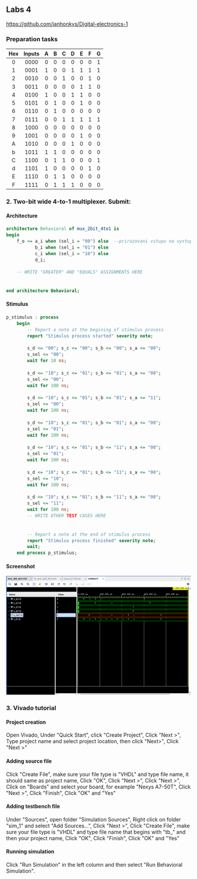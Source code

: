 ## Labs 4

https://github.com/janhonkys/Digital-electronics-1

### Preparation tasks

| Hex | Inputs | A | B | C | D | E | F | G |
| :-: | :-: | :-: | :-: | :-: | :-: | :-: | :-: | :-: |
| 0 | 0000 | 0 | 0 | 0 | 0 | 0 | 0 | 1 |
| 1 | 0001 | 1 | 0 | 0 | 1 | 1 | 1 | 1 |
| 2 | 0010 | 0 | 0 | 1 | 0 | 0 | 1 | 0 |
| 3 | 0011 | 0 | 0 | 0 | 0 | 1 | 1 | 0 |
| 4 | 0100 | 1 | 0 | 0 | 1 | 1 | 0 | 0 |
| 5 | 0101 | 0 | 1 | 0 | 0 | 1 | 0 | 0 |
| 6 | 0110 | 0 | 1 | 0 | 0 | 0 | 0 | 0 |
| 7 | 0111 | 0 | 0 | 1 | 1 | 1 | 1 | 1 |
| 8 | 1000 | 0 | 0 | 0 | 0 | 0 | 0 | 0 |
| 9 | 1001 | 0 | 0 | 0 | 0 | 1 | 0 | 0 |
| A | 1010 | 0 | 0 | 0 | 1 | 0 | 0 | 0 |
| b | 1011 | 1 | 1 | 0 | 0 | 0 | 0 | 0 |
| C | 1100 | 0 | 1 | 1 | 0 | 0 | 0 | 1 |
| d | 1101 | 1 | 0 | 0 | 0 | 0 | 1 | 0 |
| E | 1110 | 0 | 1 | 1 | 0 | 0 | 0 | 0 |
| F | 1111 | 0 | 1 | 1 | 1 | 0 | 0 | 0 |

### 2. Two-bit wide 4-to-1 multiplexer. Submit:
#### Architecture
```vhdl
architecture Behavioral of mux_2bit_4to1 is
begin
    f_o <= a_i when (sel_i = "00") else  --prirazovani vstupu na vystup funkce
           b_i when (sel_i = "01") else
           c_i when (sel_i = "10") else
           d_i;

    -- WRITE "GREATER" AND "EQUALS" ASSIGNMENTS HERE


end architecture Behavioral;

```
#### Stimulus
```vhdl
p_stimulus : process
    begin
        -- Report a note at the begining of stimulus process
        report "Stimulus process started" severity note;

        s_d <= "00"; s_c <= "00"; s_b <= "00"; s_a <= "00"; 
        s_sel <= "00"; 
        wait for 10 ns;
        
        s_d <= "10"; s_c <= "01"; s_b <= "01"; s_a <= "00"; 
        s_sel <= "00"; 
        wait for 100 ns;
        
        s_d <= "10"; s_c <= "01"; s_b <= "01"; s_a <= "11"; 
        s_sel <= "00"; 
        wait for 100 ns; 
        
        s_d <= "10"; s_c <= "01"; s_b <= "01"; s_a <= "00"; 
        s_sel <= "01"; 
        wait for 100 ns;
        
        s_d <= "10"; s_c <= "01"; s_b <= "11"; s_a <= "00"; 
        s_sel <= "01"; 
        wait for 100 ns;
        
        s_d <= "10"; s_c <= "01"; s_b <= "11"; s_a <= "00"; 
        s_sel <= "10"; 
        wait for 100 ns;
        
        s_d <= "10"; s_c <= "01"; s_b <= "11"; s_a <= "00"; 
        s_sel <= "11"; 
        wait for 100 ns;
        -- WRITE OTHER TEST CASES HERE


        -- Report a note at the end of stimulus process
        report "Stimulus process finished" severity note;
        wait;
    end process p_stimulus;

```
#### Screenshot

![Screenshot](/Labs/03-Vivado/Images/sig.png)
### 3. Vivado tutorial
#### Project creation
Open Vivado, Under "Quick Start", click "Create Project", Click "Next >", Type project name and select project location, then click "Next>", Click "Next >"

#### Adding source file
Click "Create File", make sure your file type is "VHDL" and type file name, it should same as project name, Click "OK", Click "Next >", Click "Next >", Click on "Boards" and select your board, for example "Nexys A7-50T", Click "Next >", Click "Finish", Click "OK" and "Yes"

#### Adding testbench file
Under "Sources", open folder "Simulation Sources", Right click on folder "sim_1" and select "Add Sources...", Click "Next >", Click "Create File", make sure your file type is "VHDL" and type file name that begins with "tb_" and then your project name, Click "OK", Click "Finish", Click "OK" and "Yes"

#### Running simulation
Click "Run Simulation" in the left column and then select "Run Behavioral Simulation".
